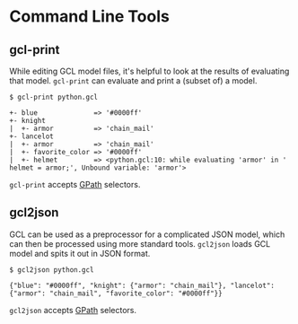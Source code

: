 Command Line Tools
==================

## gcl-print

While editing GCL model files, it's helpful to look at the results of evaluating
that model. `gcl-print` can evaluate and print a (subset of) a model.

    $ gcl-print python.gcl

    +- blue              => '#0000ff'
    +- knight
    |  +- armor          => 'chain_mail'
    +- lancelot
    |  +- armor          => 'chain_mail'
    |  +- favorite_color => '#0000ff'
    |  +- helmet         => <python.gcl:10: while evaluating 'armor' in '    helmet = armor;', Unbound variable: 'armor'>

`gcl-print` accepts [GPath](loading_and_using.html#gpath) selectors.

## gcl2json

GCL can be used as a preprocessor for a complicated JSON model, which can then
be processed using more standard tools. `gcl2json` loads GCL model and spits it
out in JSON format.

    $ gcl2json python.gcl
    
    {"blue": "#0000ff", "knight": {"armor": "chain_mail"}, "lancelot": {"armor": "chain_mail", "favorite_color": "#0000ff"}}

`gcl2json` accepts [GPath](loading_and_using.html#gpath) selectors.
